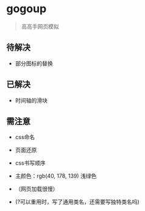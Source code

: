 # gogoup

> 高高手网页模拟

## 待解决

+ 部分图标的替换

## 已解决

+ 时间轴的滑块

## 需注意

+ css命名

+ 页面还原

+ css书写顺序

+ 主颜色：rgb(40, 178, 139) 浅绿色

+ （网页加载很慢）

+ (?可以重用时，写了通用类名，还需要写独特类名吗)
